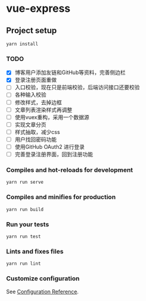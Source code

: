 # vue-express

## Project setup
```
yarn install
```

### TODO
- [x] 博客用户添加友链和GitHub等资料，完善侧边栏
- [x] 登录注册页面重做
- [ ] 入口校验，现在只是前端校验，后端访问接口还要校验
- [ ] 各种输入校验
- [ ] 修改样式，去掉边框
- [ ] 文章列表渲染样式再调整
- [ ] 使用vuex重构，采用一个数据源
- [ ] 实现文章分页
- [ ] 样式抽取，减少css
- [ ] 用户找回密码功能
- [ ] 使用GitHub OAuth2 进行登录
- [ ] 完善登录注册界面，回到注册功能

### Compiles and hot-reloads for development
```
yarn run serve
```

### Compiles and minifies for production
```
yarn run build
```

### Run your tests
```
yarn run test
```

### Lints and fixes files
```
yarn run lint
```

### Customize configuration
See [Configuration Reference](https://cli.vuejs.org/config/).

